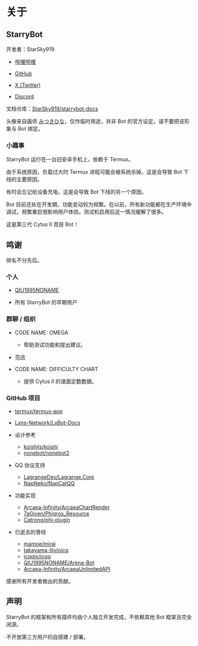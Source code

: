 # 关于

## StarryBot

开发者：StarSky919

  - [哔哩哔哩](https://space.bilibili.com/303191468)

  - [GitHub](https://github.com/StarSky919)

  - [X (Twitter)](https://x.com/StarSky919)

  - [Discord](https://discord.gg/kC3pfZvw)

文档仓库：[StarSky919/starrybot-docs](https://github.com/StarSky919/starrybot-docs)

头像来自画师 [みつきひな](https://www.pixiv.net/users/7805)，仅作临时用途，并非 Bot 的官方设定。请不要把该形象与 Bot 绑定。

### 小趣事

StarryBot 运行在一台旧安卓手机上，依赖于 Termux。

由于系统原因，负载过大时 Termux 进程可能会被系统杀掉。这是会导致 Bot 下线的主要原因。

有时会忘记给设备充电。这是会导致 Bot 下线的另一个原因。

Bot 目前还处在开发期，功能变动较为频繁。在以前，所有新功能都在生产环境中调试，频繁重启很影响用户体验。测试机启用后这一情况缓解了很多。

这是第三代 Cytus II 竞技 Bot！

## 鸣谢

排名不分先后。

### 个人

- [QIU1995NONAME](https://github.com/QIU1995NONAME)

- 所有 StarryBot 的早期用户

### 群聊 / 组织

- CODE NAME: OMEGA
  - 帮助测试功能和提出建议。

- 范店

- CODE NAME: DIFFICULTY CHART
  - 提供 Cytus II 的谱面定数数据。

### GitHub 项目

- [termux/termux-app](https://github.com/termux/termux-app)

- [Lxns-Network/LxBot-Docs](https://github.com/Lxns-Network/LxBot-Docs)

- 设计参考
  - [koishijs/koishi](https://github.com/koishijs/koishi)
  - [nonebot/nonebot2](https://github.com/nonebot/nonebot2)

- QQ 协议支持
  - [LagrangeDev/Lagrange.Core](https://github.com/LagrangeDev/Lagrange.Core)
  - [NapNeko/NapCatQQ](https://github.com/NapNeko/NapCatQQ)

- 功能实现
  - [Arcaea-Infinity/ArcaeaChartRender](https://github.com/Arcaea-Infinity/ArcaeaChartRender)
  - [7aGiven/Phigros_Resource](https://github.com/7aGiven/Phigros_Resource)
  - [Catrong/phi-plugin](https://github.com/Catrong/phi-plugin)

- 已逝去的曾经
  - [mamoe/mirai](https://github.com/mamoe/mirai)
  - [takayama-lily/oicq](https://github.com/takayama-lily/oicq)
  - [icqqjs/icqq](https://github.com/icqqjs/icqq)
  - [QIU1995NONAME/Arena-Bot](https://github.com/QIU1995NONAME/Arena-Bot)
  - [Arcaea-Infinity/ArcaeaUnlimitedAPI](https://github.com/Arcaea-Infinity/ArcaeaUnlimitedAPI)

感谢所有开发者做出的贡献。

<!-- ### Bot

- [NekoBot](mqqapi://userprofile/friend_profile_card?uin=2827106081)

- [Arena！](mqqapi://userprofile/friend_profile_card?uin=246351905) -->

## 声明

StarryBot 的框架和所有插件均由个人独立开发完成，不依赖其他 Bot 框架且完全闭源。

不开放第三方用户的自搭建 / 部署。